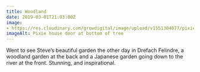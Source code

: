 ```yaml
---
title: Woodland
date: 2019-03-01T21:03:00Z
image: 
- https://res.cloudinary.com/growdigital/image/upload/v1551304077/pixiehouse-BF7AA9C9.jpg
imageAlt: Pixie house door at bottom of tree
---
```


Went to see Steve’s beautiful garden the other day in Drefach Felindre, a woodland garden at the back and a Japanese garden going down to the river at the front. Stunning, and inspirational. 
